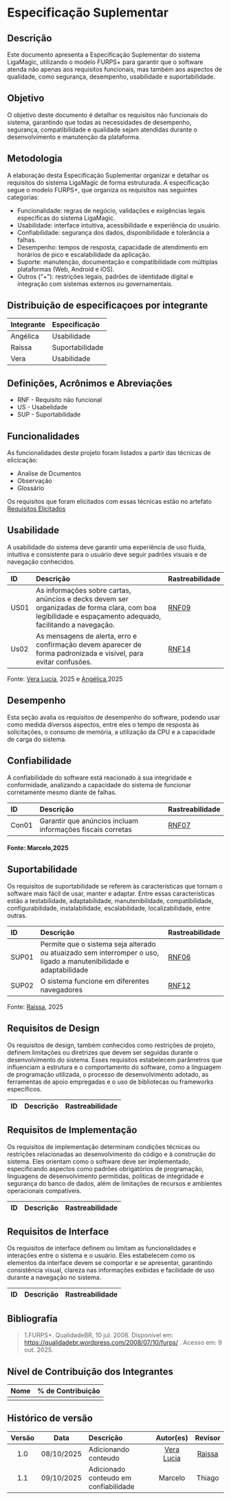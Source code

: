 # Especificação Suplementar

## Descrição
Este documento apresenta a Especificação Suplementar do sistema LigaMagic, utilizando o modelo FURPS+ para garantir que o software atenda não apenas aos requisitos funcionais, mas também aos aspectos de qualidade, como segurança, desempenho, usabilidade e suportabilidade.

## Objetivo
O objetivo deste documento é detalhar os requisitos não funcionais do sistema, garantindo que todas as necessidades de desempenho, segurança, compatibilidade e qualidade sejam atendidas durante o desenvolvimento e manutenção da plataforma.

## Metodologia

A elaboração desta Especificação Suplementar organizar e detalhar os requisitos do sistema LigaMagic de forma estruturada. A especificação segue o modelo FURPS+, que organiza os requisitos nas seguintes categorias:

- Funcionalidade: regras de negócio, validações e exigências legais específicas do sistema LigaMagic.
- Usabilidade: interface intuitiva, acessibilidade e experiência do usuário.
- Confiabilidade: segurança dos dados, disponibilidade e tolerância a falhas.
- Desempenho: tempos de resposta, capacidade de atendimento em horários de pico e escalabilidade da aplicação.
- Suporte: manutenção, documentação e compatibilidade com múltiplas plataformas (Web, Android e iOS).
- Outros (“+”): restrições legais, padrões de identidade digital e integração com sistemas externos ou governamentais.

## Distribuição de especificaçoes por integrante 

| Integrante     | Especificação                                                                                              | 
|:-------|:-------------------------------------------------------------------------------------------------------------------|
|Angélica|Usabilidade |
|Raissa | Suportabilidade|
|Vera|Usabilidade |
## Definições, Acrônimos e Abreviações

- RNF - Requisito não funcional
- US - Usabelidade
- SUP - Suportabilidade

## Funcionalidades

As funcionalidades deste projeto foram listados a partir das técnicas de elicicação:

- Analise de Dcumentos
- Observação
- Glossário

Os requisitos que foram elicitados com essas técnicas estão no artefato [Requisitos Elicitados](https://requisitos-de-software.github.io/2025.2-LigaMagic/03_elicitacao/artefatos/requisitos_elicitados/)

## Usabilidade

A usabilidade do sistema deve garantir uma experiência de uso fluida, intuitiva e consistente para o usuário deve seguir padrões visuais e de navegação conhecidos.

| ID    | Descrição                                                                                                                                                 | Rastreabilidade                                                                                                   |
|:------|:----------------------------------------------------------------------------------------------------------------------------------------------------------|:------------------------------------------------------------------------------------------------------------------|
| US01  | As informações sobre cartas, anúncios e decks devem ser organizadas de forma clara, com boa legibilidade e espaçamento adequado, facilitando a navegação. | [RNF09](https://requisitos-de-software.github.io/2025.2-LigaMagic/03_elicitacao/artefatos/requisitos_elicitados/) |
| Us02  | As mensagens de alerta, erro e confirmação devem aparecer de forma padronizada e visível, para evitar confusões.                                          | [RNF14](https://requisitos-de-software.github.io/2025.2-LigaMagic/03_elicitacao/artefatos/requisitos_elicitados/) |

Fonte: [Vera Lucia](https://github.com/verabelucia), 2025 e  [Angélica](https://github.com/angelicaccampos),2025
 
##  Desempenho

Esta seção avalia os requisitos de desempenho do software, podendo usar como medida diversos aspectos, entre eles o tempo de resposta às solicitações, o consumo de memória, a utilização da CPU e a capacidade de carga do sistema.

## Confiabilidade
 A confiabilidade do software está reacionado à sua integridade e  conformidade, analizando a capacidade do sistema de funcionar corretamente mesmo diante de falhas. 

| ID     | Descrição                                                                                                          | Rastreabilidade                                                                                                   |
|:-------|:-------------------------------------------------------------------------------------------------------------------|:------------------------------------------------------------------------------------------------------------------|
| Con01  | Garantir que anúncios incluam informações fiscais corretas | [RNF07](https://requisitos-de-software.github.io/2025.2-LigaMagic/03_elicitacao/artefatos/requisitos_elicitados/) |


#### Fonte: Marcelo,2025


## Suportabilidade
Os requisitos de suportabilidade se referem às características que tornam o software mais fácil de usar, manter e adaptar. Entre essas características estão a testabilidade, adaptabilidade, manutenibilidade, compatibilidade, configurabilidade, instalabilidade, escalabilidade, localizabilidade, entre outras.

| ID     | Descrição                                                                                                          | Rastreabilidade                                                                                                   |
|:-------|:-------------------------------------------------------------------------------------------------------------------|:------------------------------------------------------------------------------------------------------------------|
| SUP01  | Permite que o sistema seja alterado ou atuaizado sem interromper o uso, ligado a manutenibilidade e adaptabilidade | [RNF06](https://requisitos-de-software.github.io/2025.2-LigaMagic/03_elicitacao/artefatos/requisitos_elicitados/) |
| SUP02  | O sistema funcione em diferentes navegadores                                                                       | [RNF12](https://requisitos-de-software.github.io/2025.2-LigaMagic/03_elicitacao/artefatos/requisitos_elicitados/) |

Fonte: [Raissa](https://github.com/RaissaAndradeS), 2025

## Requisitos de Design 

Os requisitos de design, também conhecidos como restrições de projeto, definem limitações ou diretrizes que devem ser seguidas durante o desenvolvimento do sistema. Esses requisitos estabelecem parâmetros que influenciam a estrutura e o comportamento do software, como a linguagem de programação utilizada, o processo de desenvolvimento adotado, as ferramentas de apoio empregadas e o uso de bibliotecas ou frameworks específicos.

| ID     | Descrição                                                                                                          | Rastreabilidade                                                                                                   |
|:-------|:-------------------------------------------------------------------------------------------------------------------|:------------------------------------------------------------------------------------------------------------------|

## Requisitos de Implementação

Os requisitos de implementação determinam condições técnicas ou restrições relacionadas ao desenvolvimento do código e à construção do sistema. Eles orientam como o software deve ser implementado, especificando aspectos como padrões obrigatórios de programação, linguagens de desenvolvimento permitidas, políticas de integridade e segurança do banco de dados, além de limitações de recursos e ambientes operacionais compatíveis.

| ID     | Descrição                                                                                                          | Rastreabilidade                                                                                                   |
|:-------|:-------------------------------------------------------------------------------------------------------------------|:------------------------------------------------------------------------------------------------------------------|

## Requisitos de Interface

Os requisitos de interface definem ou limitam as funcionalidades e interações entre o sistema e o usuário. Eles estabelecem como os elementos da interface devem se comportar e se apresentar, garantindo consistência visual, clareza nas informações exibidas e facilidade de uso durante a navegação no sistema.

| ID     | Descrição                                                                                                          | Rastreabilidade                                                                                                   |
|:-------|:-------------------------------------------------------------------------------------------------------------------|:------------------------------------------------------------------------------------------------------------------|

## Bibliografia
> 1.FURPS+. QualidadeBR, 10 jul. 2008. Disponível em: https://qualidadebr.wordpress.com/2008/07/10/furps/
. Acesso em: 9 out. 2025.

## Nível de Contribuição dos Integrantes

| Nome | % de Contribuição |
| :--- | :---------------: |
|      |                   |

## Histórico de versão

| Versão |    Data    | Descrição             |                 Autor(es)                    |                  Revisor                    |
|:------:|:----------:|:----------------------|:--------------------------------------------:|:-------------------------------------------:|
|  1.0  | 08/10/2025 | Adicionando conteudo  | [Vera Lucia](https://github.com/verabelucia) | [Raissa](https://github.com/RaissaAndradeS) |
|  1.1   | 09/10/2025 | Adicionado conteudo em confiabilidade| Marcelo                      |    Thiago                                     |
